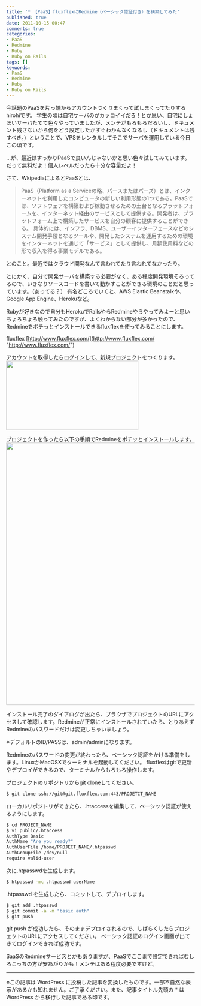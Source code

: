 ```yaml
---
title: '* 【PaaS】fluxflexにRedmine（ベーシック認証付き）を構築してみた'
published: true
date: 2011-10-15 00:47
comments: true
categories:
- PaaS
- Redmine
- Ruby
- Ruby on Rails
tags: []
keywords:
- PaaS
- Redmine
- Ruby
- Ruby on Rails
---
```

今話題のPaaSを片っ端からアカウントつくりまくって試しまくってたりするhirohiです。
学生の頃は自宅サーバのがカッコイイだろ！とか思い、自宅にしょぼいサーバたてて色々やっていましたが、メンテがもろもろだるいし、ドキュメント残さないから何をどう設定したかすぐわかんなくなるし（ドキュメントは残すべき。）ということで、VPSをレンタルしてそこでサーバを運用している今日この頃です。

…が、最近はすっかりPaaSで良いんじゃないかと思い色々試してみています。
だって無料だよ！個人レベルだったら十分な容量だよ！

さて、WkipediaによるとPaaSとは、
<blockquote>
PaaS（Platform as a Serviceの略、パースまたはパーズ）とは、インターネットを利用したコンピュータの新しい利用形態の1つである。PaaSでは、ソフトウェアを構築および稼動させるための土台となるプラットフォームを、インターネット経由のサービスとして提供する。開発者は、プラットフォーム上で構築したサービスを自分の顧客に提供することができる。 具体的には、インフラ、DBMS、ユーザーインターフェースなどのシステム開発手段となるツールや、開発したシステムを運用するための環境をインターネットを通じて「サービス」として提供し、月額使用料などの形で収入を得る事業モデルである。
</blockquote>

とのこと。最近ではクラウド開発なんて言われてたり言われてなかったり。

とにかく、自分で開発サーバを構築する必要がなく、ある程度開発環境そろってるので、いきなりソースコードを書いて動かすことができる環境のことだと思っています。（あってる？）
有名どころでいくと、AWS Elastic Beanstalkや、Google App Engine、Herokuなど。

Rubyが好きなので自分もHerokuでRailsやらRedmineやらやってみよーと思いちょろちょろ触ってみたのですが、よくわからない部分が多かったので、Redmineをポチっとインストールできるfluxflexを使ってみることにします。


fluxflex
[http://www.fluxflex.com/](http://www.fluxflex.com/ "http://www.fluxflex.com/")

アカウントを取得したらログインして、新規プロジェクトをつくります。
<a href="http://hiropo.co.uk/wp-content/uploads/2011/10/834f11a22b2d440ff64c0161c479a7cf.png"><img src="http://hiropo.co.uk/wp-content/uploads/2011/10/834f11a22b2d440ff64c0161c479a7cf.png" alt="" title="スクリーンショット 2011-10-15 0.17.00" width="353" height="185" class="alignnone size-full wp-image-786" /></a>

プロジェクトを作ったら以下の手順でRedmineをポチッとインストールします。
<a href="http://hiropo.co.uk/wp-content/uploads/2011/10/ab50a1a79ad25516bf49b3d9dcd037f11.png"><img src="http://hiropo.co.uk/wp-content/uploads/2011/10/ab50a1a79ad25516bf49b3d9dcd037f11.png" alt="" title="スクリーンショット 2011-10-15 0.22.06" style="width: 700px;" /></a>

インストール完了のダイアログが出たら、ブラウザでプロジェクトのURLにアクセスして確認します。Redmineが正常にインストールされていたら、とりあえずRedmineのパスワードだけは変更しちゃいましょう。

※デフォルトのID/PASSは、admin/adminになります。

Redmineのパスワードの変更が終わったら、ベーシック認証をかける準備をします。LinuxかMacOSXでターミナルを起動してください。
fluxflexはgitで更新やデプロイができるので、ターミナルからもろもろ操作します。

プロジェクトのリポジトリからgit cloneしてください。
```sh
$ git clone ssh://git@git.fluxflex.com:443/PROJETCT_NAME
```

ローカルリポジトリができたら、.htaccessを編集して、ベーシック認証が使えるようにします。
```sh
$ cd PROJECT_NAME
$ vi public/.htaccess
AuthType Basic
AuthName "Are you ready?"
AuthUserFile /home/PROJECT_NAME/.htpasswd
AuthGroupFile /dev/null
require valid-user
```

次に.htpasswdを生成します。
```sh
$ htpasswd -mc .htpasswd userName
```

.htpasswd を生成したら、コミットして、デプロイします。
```sh
$ git add .htpasswd
$ git commit -a -m "basic auth"
$ git push
```

git push が成功したら、そのままデプロイされるので、しばらくしたらプロジェクトのURLにアクセスしてください。
ベーシック認証のログイン画面が出てきてログインできれば成功です。

SaaSのRedmineサービスとかもありますが、PaaSでここまで設定できればむしろこっちの方が安あがりかも！メンテはある程度必要ですけど。

---
※この記事は WordPress に投稿した記事を変換したものです。一部不自然な表示があるかも知れません。ご了承ください。また、記事タイトル先頭の * は WordPress から移行した記事である印です。
